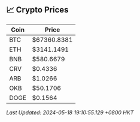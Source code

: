 ## 📈 Crypto Prices

| Coin | Price |
| ---- | ----- |
| BTC | $67360.8381 |
| ETH | $3141.1491 |
| BNB | $580.6679 |
| CRV | $0.4336 |
| ARB | $1.0266 |
| OKB | $50.1706 |
| DOGE | $0.1564 |

_Last Updated: 2024-05-18 19:10:55.129 +0800 HKT_
